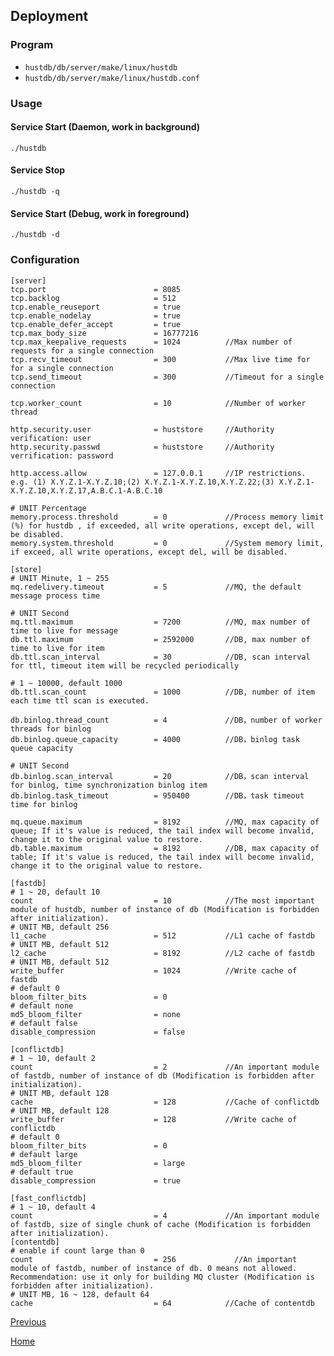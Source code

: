 Deployment
--

### Program ###

* `hustdb/db/server/make/linux/hustdb`
* `hustdb/db/server/make/linux/hustdb.conf`

### Usage ###

#### Service Start (Daemon, work in background) ####

    ./hustdb

#### Service Stop ####

    ./hustdb -q

#### Service Start (Debug, work in foreground) ####

    ./hustdb -d

### Configuration ###

    [server]
    tcp.port                        = 8085
    tcp.backlog                     = 512
    tcp.enable_reuseport            = true
    tcp.enable_nodelay              = true
    tcp.enable_defer_accept         = true
    tcp.max_body_size               = 16777216
    tcp.max_keepalive_requests      = 1024          //Max number of requests for a single connection 
    tcp.recv_timeout                = 300           //Max live time for for a single connection
    tcp.send_timeout                = 300           //Timeout for a single connection

    tcp.worker_count                = 10            //Number of worker thread

    http.security.user              = huststore     //Authority verification: user
    http.security.passwd            = huststore     //Authority verrification: password

    http.access.allow               = 127.0.0.1     //IP restrictions. e.g. (1) X.Y.Z.1-X.Y.Z.10;(2) X.Y.Z.1-X.Y.Z.10,X.Y.Z.22;(3) X.Y.Z.1-X.Y.Z.10,X.Y.Z.17,A.B.C.1-A.B.C.10

	# UNIT Percentage
    memory.process.threshold        = 0             //Process memory limit (%) for hustdb , if exceeded, all write operations, except del, will be disabled.
    memory.system.threshold         = 0             //System memory limit, if exceed, all write operations, except del, will be disabled.

	[store]
	# UNIT Minute, 1 ~ 255
	mq.redelivery.timeout           = 5             //MQ, the default message process time 

	# UNIT Second
	mq.ttl.maximum                  = 7200          //MQ, max number of time to live for message
	db.ttl.maximum                  = 2592000       //DB, max number of time to live for item
    db.ttl.scan_interval            = 30            //DB, scan interval for ttl, timeout item will be recycled periodically

    # 1 ~ 10000, default 1000
    db.ttl.scan_count               = 1000          //DB, number of item each time ttl scan is executed.

	db.binlog.thread_count          = 4             //DB，number of worker threads for binlog
	db.binlog.queue_capacity        = 4000          //DB，binlog task queue capacity

	# UNIT Second
	db.binlog.scan_interval         = 20            //DB，scan interval for binlog, time synchronization binlog item
	db.binlog.task_timeout          = 950400        //DB，task timeout time for binlog

	mq.queue.maximum                = 8192          //MQ, max capacity of queue; If it's value is reduced, the tail index will become invalid, change it to the original value to restore.
	db.table.maximum                = 8192          //DB, max capacity of table; If it's value is reduced, the tail index will become invalid, change it to the original value to restore.

    [fastdb]
    # 1 ~ 20, default 10
    count                           = 10            //The most important module of hustdb, number of instance of db (Modification is forbidden after initialization).
    # UNIT MB, default 256
    l1_cache                        = 512           //L1 cache of fastdb
    # UNIT MB, default 512
    l2_cache                        = 8192          //L2 cache of fastdb
    # UNIT MB, default 512
    write_buffer                    = 1024          //Write cache of fastdb
    # default 0
    bloom_filter_bits               = 0
    # default none
    md5_bloom_filter                = none
    # default false
    disable_compression             = false

    [conflictdb]
    # 1 ~ 10, default 2
    count                           = 2             //An important module of fastdb, number of instance of db (Modification is forbidden after initialization).
    # UNIT MB, default 128
    cache                           = 128           //Cache of conflictdb
    # UNIT MB, default 128
    write_buffer                    = 128           //Write cache of conflictdb
    # default 0
    bloom_filter_bits               = 0
    # default large
    md5_bloom_filter                = large
    # default true
    disable_compression             = true

    [fast_conflictdb]
    # 1 ~ 10, default 4
    count                           = 4             //An important module of fastdb, size of single chunk of cache (Modification is forbidden after initialization).
    [contentdb]
    # enable if count large than 0
    count                           = 256             //An important module of fastdb, number of instance of db. 0 means not allowed. Recommendation: use it only for building MQ cluster (Modification is forbidden after initialization).
    # UNIT MB, 16 ~ 128, default 64
    cache                           = 64            //Cache of contentdb

[Previous](../index.md)

[Home](../../index.md)